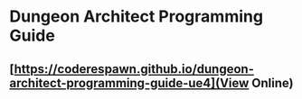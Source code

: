 # Dungeon Architect Programming Guide

## [https://coderespawn.github.io/dungeon-architect-programming-guide-ue4](View Online)

